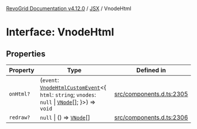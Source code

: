 [RevoGrid Documentation v4.12.0](README.md) / [JSX](Namespace.JSX.md) / VnodeHtml

# Interface: VnodeHtml

## Properties

| Property | Type | Defined in |
| ------ | ------ | ------ |
| `onHtml?` | (`event`: [`VnodeHtmlCustomEvent`](Interface.VnodeHtmlCustomEvent.md)\<\{ `html`: `string`; `vnodes`: `null` \| [`VNode`](Interface.VNode.md)[]; \}\>) => `void` | [src/components.d.ts:2305](https://github.com/revolist/revogrid/blob/282605c6faa8e6a115a4a8c5b8668e14fed605a0/src/components.d.ts#L2305) |
| `redraw?` | `null` \| () => [`VNode`](Interface.VNode.md)[] | [src/components.d.ts:2306](https://github.com/revolist/revogrid/blob/282605c6faa8e6a115a4a8c5b8668e14fed605a0/src/components.d.ts#L2306) |
